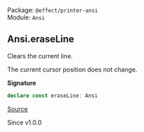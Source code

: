 Package: `@effect/printer-ansi`<br />
Module: `Ansi`<br />

## Ansi.eraseLine

Clears the current line.

The current cursor position does not change.

**Signature**

```ts
declare const eraseLine: Ansi
```

[Source](https://github.com/Effect-TS/effect/tree/main/packages/printer-ansi/src/Ansi.ts#L465)

Since v1.0.0